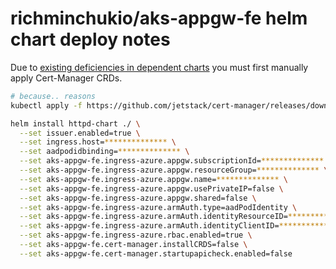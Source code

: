 # richminchukio/aks-appgw-fe helm chart deploy notes

Due to [existing deficiencies in dependent charts](https://github.com/jetstack/cert-manager/issues/4613#issuecomment-982906448) you must first manually apply Cert-Manager CRDs.

```sh
# because.. reasons
kubectl apply -f https://github.com/jetstack/cert-manager/releases/download/v1.6.1/cert-manager.crds.yaml

helm install httpd-chart ./ \
  --set issuer.enabled=true \
  --set ingress.host=************** \
  --set aadpodidbinding=************** \
  --set aks-appgw-fe.ingress-azure.appgw.subscriptionId=************** \
  --set aks-appgw-fe.ingress-azure.appgw.resourceGroup=************** \
  --set aks-appgw-fe.ingress-azure.appgw.name=************** \
  --set aks-appgw-fe.ingress-azure.appgw.usePrivateIP=false \
  --set aks-appgw-fe.ingress-azure.appgw.shared=false \
  --set aks-appgw-fe.ingress-azure.armAuth.type=aadPodIdentity \
  --set aks-appgw-fe.ingress-azure.armAuth.identityResourceID=************** \
  --set aks-appgw-fe.ingress-azure.armAuth.identityClientID=************** \
  --set aks-appgw-fe.ingress-azure.rbac.enabled=true \
  --set aks-appgw-fe.cert-manager.installCRDS=false \
  --set aks-appgw-fe.cert-manager.startupapicheck.enabled=false
```